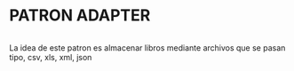 ######
# PATRON ADAPTER
######

La idea de este patron es almacenar libros mediante archivos que se pasan tipo, csv, xls, xml, json
